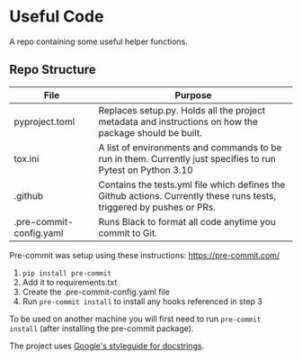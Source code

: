 # Useful Code

A repo containing some useful helper functions.

## Repo Structure

| File                    | Purpose                                                                                                               |
|-------------------------|-----------------------------------------------------------------------------------------------------------------------|
| pyproject.toml          | Replaces setup.py. Holds all the project metadata and instructions on how the package should be built.                |
| tox.ini                 | A list of environments and commands to be run in them. Currently just specifies to run Pytest on Python 3.10          |
| .github                 | Contains the tests.yml file which defines the Github actions. Currently these runs tests, triggered by pushes or PRs. |
| .pre-commit-config.yaml | Runs Black to format all code anytime you commit to Git.                                                              |


Pre-commit was setup using these instructions: https://pre-commit.com/  

1) `pip install pre-commit`
2) Add it to requirements.txt
3) Create the .pre-commit-config.yaml file
4) Run `pre-commit install` to install any hooks referenced in step 3

To be used on another machine you will first need to run ```pre-commit install```
(after installing the pre-commit package).

The project uses [Google's styleguide for docstrings](https://github.com/google/styleguide/blob/gh-pages/pyguide.md#38-comments-and-docstrings).